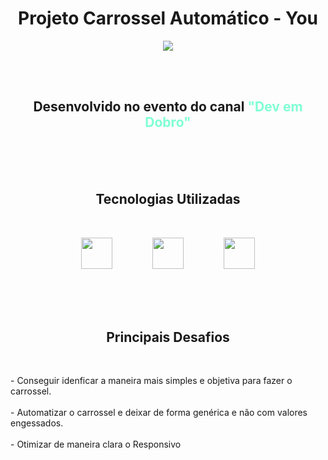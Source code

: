 <h1 style="text-align: center">Projeto Carrossel Automático - You</h1>

<p style = "text-align: center">
    <img src=https://img.shields.io/github/last-commit/HiJapaa/projeto-the-last-of-us>
</p>

<br>
<br>

<h2 style = "text-align: center" >Desenvolvido no evento do canal <strong style="color: aquamarine">"Dev em Dobro"</strong></h2>

<br>
<br>
<br>

<h2 style = "text-align: center">Tecnologias Utilizadas</h2>

<br>

<p style = "text-align: center; ">
    <img style = "padding: 0 30px; width: 50px" src = "https://i.imgur.com/O6cKBc5.png">
    <img style = "padding: 0 30px; width: 50px" src = "https://i.imgur.com/HFKoh3y.png">
    <img style = "padding: 0 30px; width: 50px" src = "https://upload.wikimedia.org/wikipedia/commons/9/99/Unofficial_JavaScript_logo_2.svg">
</p>

<br>
<br>
<br>

<h2 style = "text-align: center">Principais Desafios</h2>

<br>

<p>
    - Conseguir idenficar a maneira mais simples e objetiva para fazer o carrossel.
    <br>
    <br>
    - Automatizar o carrossel e deixar de forma genérica e não com valores engessados.
    <br>
    <br>
    - Otimizar de maneira clara o Responsivo
</p>